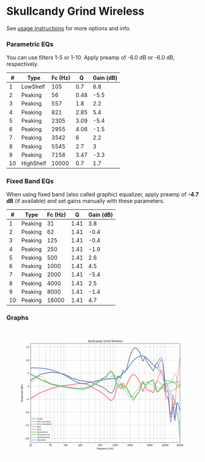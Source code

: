 # Skullcandy Grind Wireless
See [usage instructions](https://github.com/jaakkopasanen/AutoEq#usage) for more options and info.

### Parametric EQs
You can use filters 1-5 or 1-10. Apply preamp of -6.0 dB or -6.0 dB, respectively.

|   # | Type      |   Fc (Hz) |    Q |   Gain (dB) |
|-----|-----------|-----------|------|-------------|
|   1 | LowShelf  |       105 | 0.7  |         6.8 |
|   2 | Peaking   |        56 | 0.48 |        -5.5 |
|   3 | Peaking   |       557 | 1.8  |         2.2 |
|   4 | Peaking   |       821 | 2.85 |         5.4 |
|   5 | Peaking   |      2305 | 3.09 |        -5.4 |
|   6 | Peaking   |      2955 | 4.06 |        -1.5 |
|   7 | Peaking   |      3542 | 6    |         2.2 |
|   8 | Peaking   |      5545 | 2.7  |         3   |
|   9 | Peaking   |      7158 | 3.47 |        -3.3 |
|  10 | HighShelf |     10000 | 0.7  |         1.7 |

### Fixed Band EQs
When using fixed band (also called graphic) equalizer, apply preamp of **-4.7 dB** (if available) and set gains manually with these parameters.

|   # | Type    |   Fc (Hz) |    Q |   Gain (dB) |
|-----|---------|-----------|------|-------------|
|   1 | Peaking |        31 | 1.41 |         3.8 |
|   2 | Peaking |        62 | 1.41 |        -0.4 |
|   3 | Peaking |       125 | 1.41 |        -0.4 |
|   4 | Peaking |       250 | 1.41 |        -1.9 |
|   5 | Peaking |       500 | 1.41 |         2.6 |
|   6 | Peaking |      1000 | 1.41 |         4.5 |
|   7 | Peaking |      2000 | 1.41 |        -5.4 |
|   8 | Peaking |      4000 | 1.41 |         2.5 |
|   9 | Peaking |      8000 | 1.41 |        -1.4 |
|  10 | Peaking |     16000 | 1.41 |         4.7 |

### Graphs
![](./Skullcandy%20Grind%20Wireless.png)
